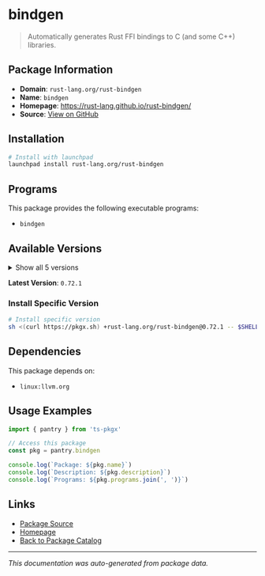 # bindgen

> Automatically generates Rust FFI bindings to C (and some C++) libraries.

## Package Information

- **Domain**: `rust-lang.org/rust-bindgen`
- **Name**: `bindgen`
- **Homepage**: https://rust-lang.github.io/rust-bindgen/
- **Source**: [View on GitHub](https://github.com/pkgxdev/pantry/tree/main/projects/rust-lang.org/rust-bindgen/package.yml)

## Installation

```bash
# Install with launchpad
launchpad install rust-lang.org/rust-bindgen
```

## Programs

This package provides the following executable programs:

- `bindgen`

## Available Versions

<details>
<summary>Show all 5 versions</summary>

- `0.72.1`, `0.72.0`, `0.71.1`, `0.71.0`, `0.70.1`

</details>

**Latest Version**: `0.72.1`

### Install Specific Version

```bash
# Install specific version
sh <(curl https://pkgx.sh) +rust-lang.org/rust-bindgen@0.72.1 -- $SHELL -i
```

## Dependencies

This package depends on:

- `linux:llvm.org`

## Usage Examples

```typescript
import { pantry } from 'ts-pkgx'

// Access this package
const pkg = pantry.bindgen

console.log(`Package: ${pkg.name}`)
console.log(`Description: ${pkg.description}`)
console.log(`Programs: ${pkg.programs.join(', ')}`)
```

## Links

- [Package Source](https://github.com/pkgxdev/pantry/tree/main/projects/rust-lang.org/rust-bindgen/package.yml)
- [Homepage](https://rust-lang.github.io/rust-bindgen/)
- [Back to Package Catalog](../../../package-catalog.md)

---

*This documentation was auto-generated from package data.*

